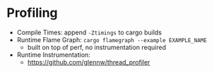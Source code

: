 # Profiling

* Compile Times: append ```-Ztimings``` to cargo builds
* Runtime Flame Graph: ```cargo flamegraph --example EXAMPLE_NAME```
    * built on top of perf, no instrumentation required
* Runtime Instrumentation:
    * https://github.com/glennw/thread_profiler